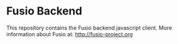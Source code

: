 
# Fusio Backend

This repository contains the Fusio backend javascript client. More information
about Fusio at: http://fusio-project.org
